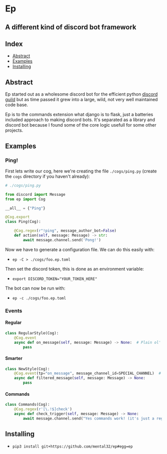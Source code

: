 # Ep
## A different kind of discord bot framework

## Index

 - [Abstract](#Abstract)
 - [Examples](#Examples)
 - [Installing](#Installing)

## Abstract

Ep started out as a wholesome discord bot for the efficient python
[discord guild](https://discord.gg/rmK6jWM) but as time passed it
grew into a large, wild, not very well maintained code base.

Ep is to the commands extension what django is to flask, just a
batteries included approach to making discord bots. It's separated
as a library and discord bot because I found some of the core logic
usefull for some other projects.

## Examples

### Ping!

First lets write our cog, here we're creating the file `./cogs/ping.py` (create the `cogs` directory if you haven't already):

```py
# ./cogs/ping.py

from discord import Message
from ep import Cog

__all__ = {"Ping"}

@Cog.export
class Ping(Cog):

    @Cog.regex(r"!ping", message_author_bot=False)
    def action(self, message: Message) -> str:
        await message.channel.send('Pong!')
```

Now we have to generate a configuration file. We can do this easily with:

 - `ep -C > ./cogs/foo.ep.toml`


Then set the discord token, this is done as an environment variable:

 - `export DISCORD_TOKEN="YOUR_TOKEN_HERE"`

The bot can now be run with:
 - `ep -c ./cogs/foo.ep.toml`

### Events

#### Regular

```py
class RegularStyle(Cog):
    @Cog.event
    async def on_message(self, message: Message) -> None:  # Plain ol' boring events, ugh
        pass
```

#### Smarter

```py
class NewStyle(Cog):
    @Cog.event(tp="on_message", message_channel_id=SPECIAL_CHANNEL)  # Alright! now we can apply predicates over event dispatch.
    async def filtered_message(self, message: Message) -> None:
        pass
```

#### Commands

```py
class Commands(Cog):
    @Cog.regex(r'[\.!$]check')
    async def check_trigger(self, message: Message) -> None:
        await message.channel.send("Yes commands work! (it's just a regular expression :))")
```

## Installing

 - `pip3 install git+https://github.com/mental32/ep#egg=ep`
